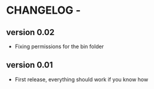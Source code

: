 # CHANGELOG - 

version	0.02
------------------------
* Fixing permissions for the bin folder

version 0.01
------------------------
* First release, everything should work if you know how